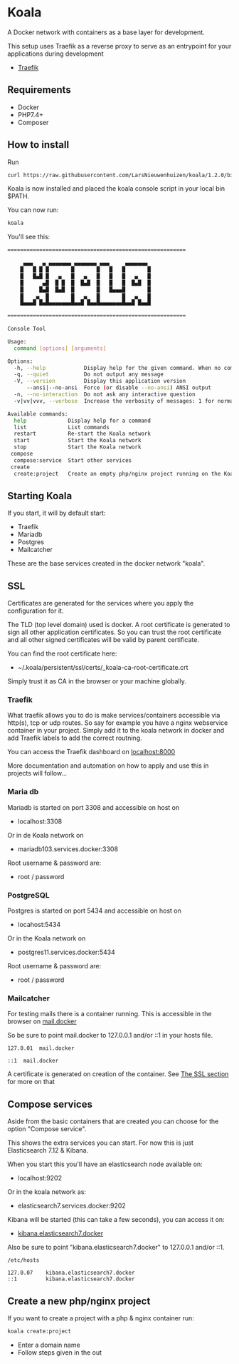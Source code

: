 # Koala

A Docker network with containers as a base layer for development.

This setup uses Traefik as a reverse proxy to serve as an entrypoint for your applications during development

- [Traefik](https://traefik.io/traefik/)

## Requirements
- Docker
- PHP7.4+
- Composer

## How to install
Run
```bash
curl https://raw.githubusercontent.com/LarsNieuwenhuizen/koala/1.2.0/bin/installer.sh | bash
```

Koala is now installed and placed the koala console script in your local bin $PATH.

You can now run:
```bash
koala
```

You'll see this:

```bash
========================================================

     ▄▄▄   ▄ ▄▄▄▄▄▄▄ ▄▄▄▄▄▄▄ ▄▄▄     ▄▄▄▄▄▄▄
    █   █ █ █       █       █   █   █       █
    █   █▄█ █   ▄   █   ▄   █   █   █   ▄   █
    █      ▄█  █ █  █  █▄█  █   █   █  █▄█  █
    █     █▄█  █▄█  █       █   █▄▄▄█       █
    █    ▄  █       █   ▄   █       █   ▄   █
    █▄▄▄█ █▄█▄▄▄▄▄▄▄█▄▄█ █▄▄█▄▄▄▄▄▄▄█▄▄█ █▄▄█

========================================================
        
Console Tool

Usage:
  command [options] [arguments]

Options:
  -h, --help            Display help for the given command. When no command is given display help for the list command
  -q, --quiet           Do not output any message
  -V, --version         Display this application version
      --ansi|--no-ansi  Force (or disable --no-ansi) ANSI output
  -n, --no-interaction  Do not ask any interactive question
  -v|vv|vvv, --verbose  Increase the verbosity of messages: 1 for normal output, 2 for more verbose output and 3 for debug

Available commands:
  help             Display help for a command
  list             List commands
  restart          Re-start the Koala network
  start            Start the Koala network
  stop             Start the Koala network
 compose
  compose:service  Start other services
 create
  create:project   Create an empty php/nginx project running on the Koala network
```

## Starting Koala
If you start, it will by default start:
- Traefik
- Mariadb
- Postgres
- Mailcatcher

These are the base services created in the docker network "koala".

## SSL
Certificates are generated for the services where you apply the configuration for it.

The TLD (top level domain) used is docker.
A root certificate is generated to sign all other application certificates.
So you can trust the root certificate and all other signed certificates will be valid by parent certificate.

You can find the root certificate here:
- ~/.koala/persistent/ssl/certs/_koala-ca-root-certificate.crt

Simply trust it as CA in the browser or your machine globally.

### Traefik
What traefik allows you to do is make services/containers accessible via http(s), tcp or udp routes.
So say for example you have a nginx webservice container in your project.
Simply add it to the koala network in docker and add Traefik labels to add the correct routning.

You can access the Traefik dashboard on [localhost:8000](http://localhost:8000)

More documentation and automation on how to apply and use this in projects will follow...

### Maria db
Mariadb is started on port 3308 and accessible on host on 
- localhost:3308

Or in de Koala network on 

- mariadb103.services.docker:3308

Root username & password are:
- root / password

### PostgreSQL
Postgres is started on port 5434 and accessible on host on
- locahost:5434

Or in the Koala network on

- postgres11.services.docker:5434

Root username & password are:
- root / password

### Mailcatcher
For testing mails there is a container running.
This is accessible in the browser on [mail.docker](https://mail.docker)

So be sure to point mail.docker to 127.0.0.1 and/or ::1 in your hosts file.

`127.0.01  mail.docker`

`::1  mail.docker`

A certificate is generated on creation of the container.
See [The SSL section](#SSL) for more on that

## Compose services

Aside from the basic containers that are created you can choose for the option "Compose service".

This shows the extra services you can start.
For now this is just Elasticsearch 7.12 & Kibana.

When you start this you'll have an elasticsearch node available on:
- localhost:9202

Or in the koala network as:
- elasticsearch7.services.docker:9202

Kibana will be started (this can take a few seconds), you can access it on:
- [kibana.elasticsearch7.docker](https://kibana.elasticsearch7.docker)

Also be sure to point "kibana.elasticsearch7.docker" to 127.0.0.1 and/or ::1.

`/etc/hosts`
```text
127.0.07    kibana.elasticsearch7.docker
::1         kibana.elasticsearch7.docker
```

## Create a new php/nginx project

If you want to create a project with a php & nginx container run:

```bash
koala create:project
```

- Enter a domain name
- Follow steps given in the out
